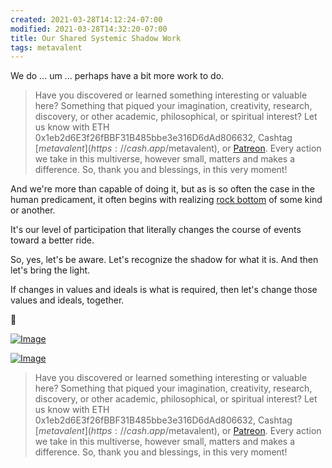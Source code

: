 ```yaml
---
created: 2021-03-28T14:12:24-07:00
modified: 2021-03-28T14:32:20-07:00
title: Our Shared Systemic Shadow Work
tags: metavalent
---
```


We do ... um ... perhaps have a bit more work to do.

> Have you discovered or learned something interesting or valuable here? Something that piqued your imagination, creativity, research, discovery, or other academic, philosophical, or spiritual interest? Let us know with ETH 0x1eb2d6E3f26fBBF31B485bbe3e316D6dAd806632, Cashtag [$metavalent](https://cash.app/$metavalent), or [Patreon](https://patreon.com/metavalent). Every action we take in this multiverse, however small, matters and makes a difference. So, thank you and blessings, in this very moment!

And we're more than capable of doing it, but as is so often the case in the human predicament, it often begins with realizing [rock bottom](https://www.facebook.com/watch/?v=203152141151209) of some kind or another.

It's our level of participation that literally changes the course of events toward a better ride.

So, yes, let's be aware. Let's recognize the shadow for what it is. And then let's bring the light.

If changes in values and ideals is what is required, then let's change those values and ideals, together.

🥰


[![Image](/assets/images/image_picker4688055875159351041.jpg)](https://www.facebook.com/watch/?v=203152141151209)

[![Image](/assets/images/image_picker4137769197274827055.jpg)](https://www.facebook.com/watch/?v=203152141151209)


> Have you discovered or learned something interesting or valuable here? Something that piqued your imagination, creativity, research, discovery, or other academic, philosophical, or spiritual interest? Let us know with ETH 0x1eb2d6E3f26fBBF31B485bbe3e316D6dAd806632, Cashtag [$metavalent](https://cash.app/$metavalent), or [Patreon](https://patreon.com/metavalent). Every action we take in this multiverse, however small, matters and makes a difference. So, thank you and blessings, in this very moment!
